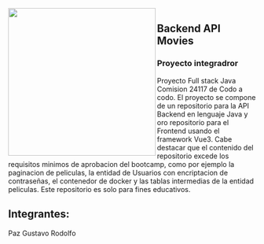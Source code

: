 <img src="https://images.app.goo.gl/1opxa6Nhzc3nUTtY9" align="left" height="300">

## Backend API Movies

### Proyecto integradror

Proyecto Full stack Java Comision 24117 de Codo a codo.
El proyecto se compone de un repositorio para la API Backend en lenguaje Java y oro repositorio para el Frontend usando el framework Vue3.
Cabe destacar que el contenido del repositorio excede los requisitos minimos de aprobacion del bootcamp, como por ejemplo la paginacion de peliculas, la entidad de Usuarios con encriptacion de contraseñas, el contenedor de docker y las tablas intermedias de la entidad peliculas. Este repositorio es solo para fines educativos.

## Integrantes:

 Paz Gustavo Rodolfo
